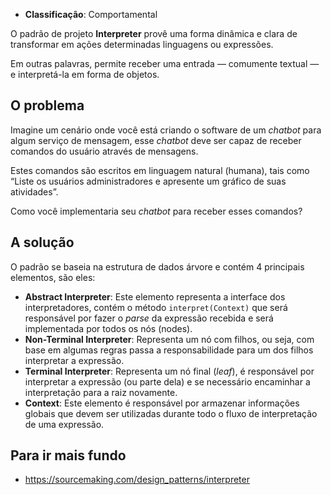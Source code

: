 - **Classificação**: Comportamental

O padrão de projeto **Interpreter** provê uma forma dinâmica e clara de transformar em ações determinadas linguagens ou expressões.

Em outras palavras, permite receber uma entrada — comumente textual — e interpretá-la em forma de objetos.

## O problema

Imagine um cenário onde você está criando o software de um *chatbot* para algum serviço de mensagem, esse *chatbot* deve ser capaz de receber comandos do usuário através de mensagens. 

Estes comandos são escritos em linguagem natural (humana), tais como “Liste os usuários administradores e apresente um gráfico de suas atividades”.

Como você implementaria seu *chatbot* para receber esses comandos?

## A solução

O padrão se baseia na estrutura de dados árvore e contém 4 principais elementos, são eles:

- **Abstract Interpreter**: Este elemento representa a interface dos interpretadores, contém o método `interpret(Context)` que será responsável por fazer o *parse* da expressão recebida e será implementada por todos os nós (nodes).
- **Non-Terminal Interpreter**: Representa um nó com filhos, ou seja, com base em algumas regras passa a responsabilidade para um dos filhos interpretar a expressão.
- **Terminal Interpreter**: Representa um nó final (*leaf*), é responsável por interpretar a expressão (ou parte dela) e se necessário encaminhar a interpretação para a raiz novamente.
- **Context**: Este elemento é responsável por armazenar informações globais que devem ser utilizadas durante todo o fluxo de interpretação de uma expressão.

## Para ir mais fundo

- <https://sourcemaking.com/design_patterns/interpreter>
